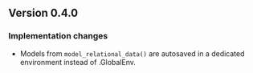 <!----------------------------------------------------------------------------->
<!----------------------------------------------------------------------------->
## Version 0.4.0

### Implementation changes

- Models from `model_relational_data()` are autosaved in a dedicated
environment instead of .GlobalEnv.

